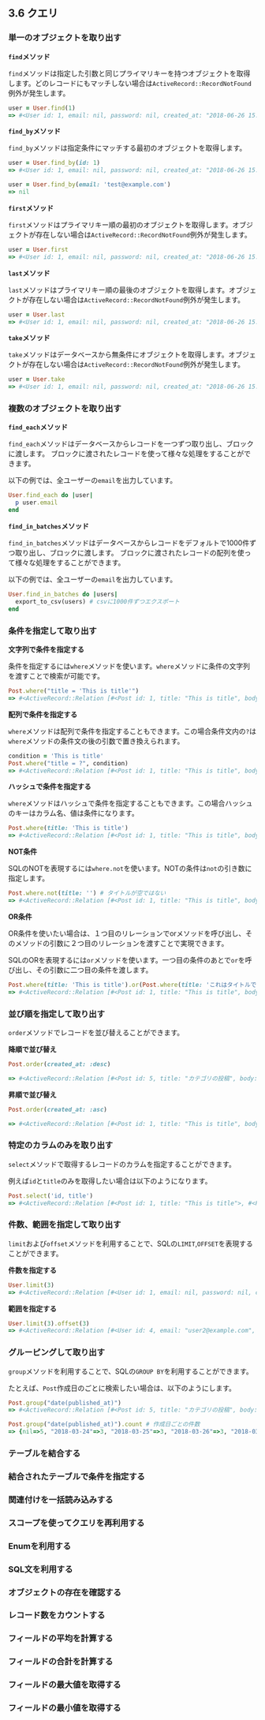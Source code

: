 ## 3.6 クエリ

### 単一のオブジェクトを取り出す

**`find`メソッド**

`find`メソッドは指定した引数と同じプライマリキーを持つオブジェクトを取得します。どのレコードにもマッチしない場合は`ActiveRecord::RecordNotFound`例外が発生します。

```ruby
user = User.find(1)
=> #<User id: 1, email: nil, password: nil, created_at: "2018-06-26 15:52:29", updated_at: "2018-06-26 15:52:29">
```

**`find_by`メソッド**

`find_by`メソッドは指定条件にマッチする最初のオブジェクトを取得します。

```ruby
user = User.find_by(id: 1)
=> #<User id: 1, email: nil, password: nil, created_at: "2018-06-26 15:52:29", updated_at: "2018-06-26 15:52:29">

user = User.find_by(email: 'test@example.com')
=> nil
```

**`first`メソッド**

`first`メソッドはプライマリキー順の最初のオブジェクトを取得します。オブジェクトが存在しない場合は`ActiveRecord::RecordNotFound`例外が発生します。

```ruby
user = User.first
=> #<User id: 1, email: nil, password: nil, created_at: "2018-06-26 15:52:29", updated_at: "2018-06-26 15:52:29">
```

**`last`メソッド**

`last`メソッドはプライマリキー順の最後のオブジェクトを取得します。オブジェクトが存在しない場合は`ActiveRecord::RecordNotFound`例外が発生します。

```ruby
user = User.last
=> #<User id: 1, email: nil, password: nil, created_at: "2018-06-26 15:52:29", updated_at: "2018-06-26 15:52:29">
```

**`take`メソッド**

`take`メソッドはデータベースから無条件にオブジェクトを取得します。オブジェクトが存在しない場合は`ActiveRecord::RecordNotFound`例外が発生します。

```ruby
user = User.take
=> #<User id: 1, email: nil, password: nil, created_at: "2018-06-26 15:52:29", updated_at: "2018-06-26 15:52:29">
```

### 複数のオブジェクトを取り出す

**`find_each`メソッド**

`find_each`メソッドはデータベースからレコードを一つずつ取り出し、ブロックに渡します。
ブロックに渡されたレコードを使って様々な処理をすることができます。

以下の例では、全ユーザーの`email`を出力しています。

```ruby
User.find_each do |user|
  p user.email
end
```

**`find_in_batches`メソッド**

`find_in_batches`メソッドはデータベースからレコードをデフォルトで1000件ずつ取り出し、ブロックに渡します。
ブロックに渡されたレコードの配列を使って様々な処理をすることができます。

以下の例では、全ユーザーの`email`を出力しています。

```ruby
User.find_in_batches do |users|
  export_to_csv(users) # csvに1000件ずつエクスポート
end
```

### 条件を指定して取り出す

**文字列で条件を指定する**

条件を指定するには`where`メソッドを使います。`where`メソッドに条件の文字列を渡すことで検索が可能です。

```Ruby
Post.where("title = 'This is title'")
=> #<ActiveRecord::Relation [#<Post id: 1, title: "This is title", body: nil, created_at: "2018-06-15 15:00:50", updated_at: "2018-06-15 15:00:50", published_at: nil, user_id: nil>, #<Post id: 2, title: "This is title", body: nil, created_at: "2018-06-15 15:00:50", updated_at: "2018-06-15 15:00:50", published_at: nil, user_id: nil>]>
```

**配列で条件を指定する**

`where`メソッドは配列で条件を指定することもできます。この場合条件文内の`?`は`where`メソッドの条件文の後の引数で置き換えられます。

```Ruby
condition = 'This is title'
Post.where("title = ?", condition)
=> #<ActiveRecord::Relation [#<Post id: 1, title: "This is title", body: nil, created_at: "2018-06-15 15:00:50", updated_at: "2018-06-15 15:00:50", published_at: nil, user_id: nil>, #<Post id: 2, title: "This is title", body: nil, created_at: "2018-06-15 15:00:50", updated_at: "2018-06-15 15:00:50", published_at: nil, user_id: nil>]>
```

**ハッシュで条件を指定する**

`where`メソッドはハッシュで条件を指定することもできます。この場合ハッシュのキーはカラム名、値は条件になります。

```Ruby
Post.where(title: 'This is title')
=> #<ActiveRecord::Relation [#<Post id: 1, title: "This is title", body: nil, created_at: "2018-06-15 15:00:50", updated_at: "2018-06-15 15:00:50", published_at: nil, user_id: nil>, #<Post id: 2, title: "This is title", body: nil, created_at: "2018-06-15 15:00:50", updated_at: "2018-06-15 15:00:50", published_at: nil, user_id: nil>]>
```

**NOT条件**

SQLのNOTを表現するには`where.not`を使います。NOTの条件は`not`の引き数に指定します。

```Ruby
Post.where.not(title: '') # タイトルが空ではない
=> #<ActiveRecord::Relation [#<Post id: 1, title: "This is title", body: nil, created_at: "2018-06-15 15:00:50", updated_at: "2018-06-15 15:00:50", published_at: nil, user_id: nil>, #<Post id: 2, title: "This is title", body: nil, created_at: "2018-06-15 15:00:50", updated_at: "2018-06-15 15:00:50", published_at: nil, user_id: nil>, #<Post id: 4, title: "これはタイトルです", body: "これは本文です。", created_at: "2018-06-27 08:36:22", updated_at: "2018-06-27 08:36:22", published_at: nil, user_id: nil>, #<Post id: 5, title: "カテゴリの投稿", body: nil, created_at: "2018-06-27 08:53:18", updated_at: "2018-06-27 08:53:18", published_at: nil, user_id: nil>]>
```

**OR条件**

OR条件を使いたい場合は、１つ目のリレーションでorメソッドを呼び出し、そのメソッドの引数に２つ目のリレーションを渡すことで実現できます。

SQLのORを表現するには`or`メソッドを使います。一つ目の条件のあとで`or`を呼び出し、その引数に二つ目の条件を渡します。

```Ruby
Post.where(title: 'This is title').or(Post.where(title: 'これはタイトルです'))
=> #<ActiveRecord::Relation [#<Post id: 1, title: "This is title", body: nil, created_at: "2018-06-15 15:00:50", updated_at: "2018-06-15 15:00:50", published_at: nil, user_id: nil>, #<Post id: 2, title: "This is title", body: nil, created_at: "2018-06-15 15:00:50", updated_at: "2018-06-15 15:00:50", published_at: nil, user_id: nil>, #<Post id: 4, title: "これはタイトルです", body: "これは本文です。", created_at: "2018-06-27 08:36:22", updated_at: "2018-06-27 08:36:22", published_at: nil, user_id: nil>]>
```

### 並び順を指定して取り出す

`order`メソッドでレコードを並び替えることができます。

**降順で並び替え**

```Ruby
Post.order(created_at: :desc)

=> #<ActiveRecord::Relation [#<Post id: 5, title: "カテゴリの投稿", body: nil, created_at: "2018-06-27 08:53:18", updated_at: "2018-06-27 08:53:18", published_at: nil, user_id: nil>, #<Post id: 4, title: "これはタイトルです", body: "これは本文です。", created_at: "2018-06-27 08:36:22", updated_at: "2018-06-27 08:36:22", published_at: nil, user_id: nil>, #<Post id: 3, title: nil, body: nil, created_at: "2018-06-25 05:23:58", updated_at: "2018-06-25 05:23:58", published_at: nil, user_id: nil>, #<Post id: 1, title: "This is title", body: nil, created_at: "2018-06-15 15:00:50", updated_at: "2018-06-15 15:00:50", published_at: nil, user_id: nil>, #<Post id: 2, title: "This is title", body: nil, created_at: "2018-06-15 15:00:50", updated_at: "2018-06-15 15:00:50", published_at: nil, user_id: nil>]>
```

**昇順で並び替え**

```Ruby
Post.order(created_at: :asc)

=> #<ActiveRecord::Relation [#<Post id: 1, title: "This is title", body: nil, created_at: "2018-06-15 15:00:50", updated_at: "2018-06-15 15:00:50", published_at: nil, user_id: nil>, #<Post id: 2, title: "This is title", body: nil, created_at: "2018-06-15 15:00:50", updated_at: "2018-06-15 15:00:50", published_at: nil, user_id: nil>, #<Post id: 3, title: nil, body: nil, created_at: "2018-06-25 05:23:58", updated_at: "2018-06-25 05:23:58", published_at: nil, user_id: nil>, #<Post id: 4, title: "これはタイトルです", body: "これは本文です。", created_at: "2018-06-27 08:36:22", updated_at: "2018-06-27 08:36:22", published_at: nil, user_id: nil>, #<Post id: 5, title: "カテゴリの投稿", body: nil, created_at: "2018-06-27 08:53:18", updated_at: "2018-06-27 08:53:18", published_at: nil, user_id: nil>]>
```

### 特定のカラムのみを取り出す

`select`メソッドで取得するレコードのカラムを指定することができます。

例えば`id`と`title`のみを取得したい場合は以下のようになります。

```ruby
Post.select('id, title')
=> #<ActiveRecord::Relation [#<Post id: 1, title: "This is title">, #<Post id: 2, title: "This is title">, #<Post id: 3, title: nil>, #<Post id: 4, title: "これはタイトルです">, #<Post id: 5, title: "カテゴリの投稿">]>
```

### 件数、範囲を指定して取り出す

`limit`および`offset`メソッドを利用することで、SQLの`LIMIT`,`OFFSET`を表現することができます。

**件数を指定する**

```ruby
User.limit(3)
=> #<ActiveRecord::Relation [#<User id: 1, email: nil, password: nil, created_at: "2018-06-26 15:52:29", updated_at: "2018-06-26 15:52:29">, #<User id: 2, email: "user0@example.com", password: nil, created_at: "2018-07-01 09:06:41", updated_at: "2018-07-01 09:06:41">, #<User id: 3, email: "user1@example.com", password: nil, created_at: "2018-07-01 09:06:41", updated_at: "2018-07-01 09:06:41">]>
```

**範囲を指定する**

```ruby
User.limit(3).offset(3)
=> #<ActiveRecord::Relation [#<User id: 4, email: "user2@example.com", password: nil, created_at: "2018-07-01 09:06:41", updated_at: "2018-07-01 09:06:41">, #<User id: 5, email: "user3@example.com", password: nil, created_at: "2018-07-01 09:06:41", updated_at: "2018-07-01 09:06:41">, #<User id: 6, email: "user4@example.com", password: nil, created_at: "2018-07-01 09:06:41", updated_at: "2018-07-01 09:06:41">]>
```

### グルーピングして取り出す

`group`メソッドを利用することで、SQLの`GROUP BY`を利用することができます。

たとえば、`Post`作成日のごとに検索したい場合は、以下のようにします。

```ruby
Post.group("date(published_at)")
=> #<ActiveRecord::Relation [#<Post id: 5, title: "カテゴリの投稿", body: nil, created_at: "2018-06-27 08:53:18", updated_at: "2018-06-27 08:53:18", published_at: nil, user_id: nil>, #<Post id: 305, title: "title 99", body: "body 99", created_at: "2018-07-01 10:35:11", updated_at: "2018-07-01 10:35:11", published_at: "2018-03-24 10:35:11", user_id: nil>, #<Post id: 304, title: "title 98", body: "body 98", created_at: "2018-07-01 10:35:11", updated_at: "2018-07-01 10:35:11", published_at: "2018-03-25 10:35:11", user_id: nil>, #<Post id: 303, title: "title 97", body: "body 97", created_at: "2018-07-01 10:35:10", updated_at: "2018-07-01 10:35:10", published_at: "2018-03-26 10:35:10", user_id: nil>, #<Post id: 302, title: "title 96", body: "body 96", created_at: "2018-07-01 10:35:10", updated_at: "2018-07-01 10:35:10", published_at: "2018-03-27 10:35:10", user_id: nil>, #<Post id: 301, title: "title 95", body: "body 95", created_at: "2018-07-01 10:35:10", updated_at: "2018-07-01 10:35:10", published_at: "2018-03-28 10:35:10", user_id: nil>, #<Post id: 300, title: "title 94", body: "body 94", created_at: "2018-07-01 10:35:10", updated_at: "2018-07-01 10:35:10", published_at: "2018-03-29 10:35:10", user_id: nil>, #<Post id: 299, title: "title 93", body: "body 93", created_at: "2018-07-01 10:35:10", updated_at: "2018-07-01 10:35:10", published_at: "2018-03-30 10:35:10", user_id: nil>, #<Post id: 298, title: "title 92", body: "body 92", created_at: "2018-07-01 10:35:10", updated_at: "2018-07-01 10:35:10", published_at: "2018-03-31 10:35:10", user_id: nil>, #<Post id: 297, title: "title 91", body: "body 91", created_at: "2018-07-01 10:35:10", updated_at: "2018-07-01 10:35:10", published_at: "2018-04-01 10:35:10", user_id: nil>, ...]>

Post.group("date(published_at)").count # 作成日ごとの件数
=> {nil=>5, "2018-03-24"=>3, "2018-03-25"=>3, "2018-03-26"=>3, "2018-03-27"=>3, "2018-03-28"=>3, "2018-03-29"=>3, "2018-03-30"=>3, "2018-03-31"=>3, "2018-04-01"=>3, "2018-04-02"=>3, "2018-04-03"=>3, "2018-04-04"=>3, "2018-04-05"=>3, "2018-04-06"=>3, "2018-04-07"=>3, "2018-04-08"=>3, "2018-04-09"=>3, "2018-04-10"=>3, "2018-04-11"=>3, "2018-04-12"=>3, "2018-04-13"=>3, "2018-04-14"=>3, "2018-04-15"=>3, "2018-04-16"=>3, "2018-04-17"=>3, "2018-04-18"=>3, "2018-04-19"=>3, "2018-04-20"=>3, "2018-04-21"=>3, "2018-04-22"=>3, "2018-04-23"=>3, "2018-04-24"=>3, "2018-04-25"=>3, "2018-04-26"=>3, "2018-04-27"=>3, "2018-04-28"=>3, "2018-04-29"=>3, "2018-04-30"=>3, "2018-05-01"=>3, "2018-05-02"=>3, "2018-05-03"=>3, "2018-05-04"=>3, "2018-05-05"=>3, "2018-05-06"=>3, "2018-05-07"=>3, "2018-05-08"=>3, "2018-05-09"=>3, "2018-05-10"=>3, "2018-05-11"=>3, "2018-05-12"=>3, "2018-05-13"=>3, "2018-05-14"=>3, "2018-05-15"=>3, "2018-05-16"=>3, "2018-05-17"=>3, "2018-05-18"=>3, "2018-05-19"=>3, "2018-05-20"=>3, "2018-05-21"=>3, "2018-05-22"=>3, "2018-05-23"=>3, "2018-05-24"=>3, "2018-05-25"=>3, "2018-05-26"=>3, "2018-05-27"=>3, "2018-05-28"=>3, "2018-05-29"=>3, "2018-05-30"=>3, "2018-05-31"=>3, "2018-06-01"=>3, "2018-06-02"=>3, "2018-06-03"=>3, "2018-06-04"=>3, "2018-06-05"=>3, "2018-06-06"=>3, "2018-06-07"=>3, "2018-06-08"=>3, "2018-06-09"=>3, "2018-06-10"=>3, "2018-06-11"=>3, "2018-06-12"=>3, "2018-06-13"=>3, "2018-06-14"=>3, "2018-06-15"=>3, "2018-06-16"=>3, "2018-06-17"=>3, "2018-06-18"=>3, "2018-06-19"=>3, "2018-06-20"=>3, "2018-06-21"=>3, "2018-06-22"=>3, "2018-06-23"=>3, "2018-06-24"=>3, "2018-06-25"=>3, "2018-06-26"=>3, "2018-06-27"=>3, "2018-06-28"=>3, "2018-06-29"=>3, "2018-06-30"=>3, "2018-07-01"=>3}
```

### テーブルを結合する
### 結合されたテーブルで条件を指定する
### 関連付けを一括読み込みする
### スコープを使ってクエリを再利用する
### Enumを利用する
### SQL文を利用する
### オブジェクトの存在を確認する
### レコード数をカウントする
### フィールドの平均を計算する
### フィールドの合計を計算する
### フィールドの最大値を取得する
### フィールドの最小値を取得する
